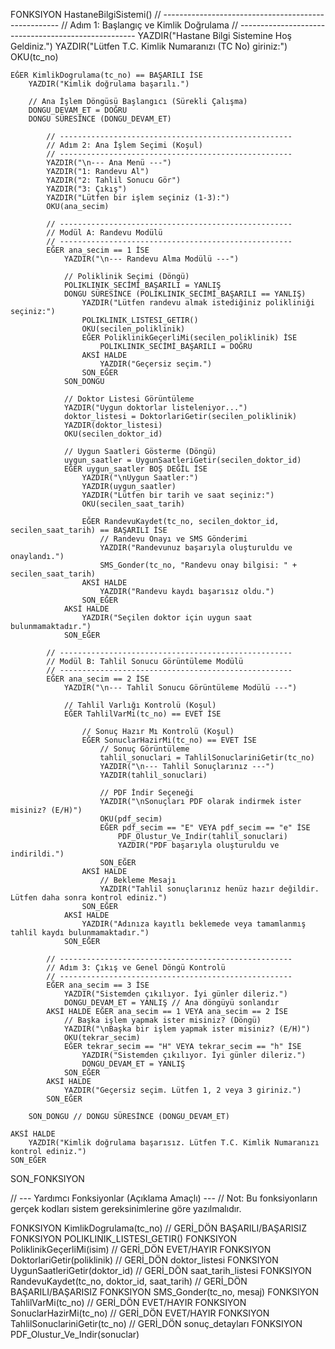 FONKSIYON HastaneBilgiSistemi() 
    // ----------------------------------------------------
    // Adım 1: Başlangıç ve Kimlik Doğrulama
    // ----------------------------------------------------
    YAZDIR("Hastane Bilgi Sistemine Hoş Geldiniz.")
    YAZDIR("Lütfen T.C. Kimlik Numaranızı (TC No) giriniz:")
    OKU(tc_no)
    
    EĞER KimlikDogrulama(tc_no) == BAŞARILI İSE
        YAZDIR("Kimlik doğrulama başarılı.")
        
        // Ana İşlem Döngüsü Başlangıcı (Sürekli Çalışma)
        DONGU_DEVAM_ET = DOĞRU
        DONGU SÜRESİNCE (DONGU_DEVAM_ET)
            
            // ----------------------------------------------------
            // Adım 2: Ana İşlem Seçimi (Koşul)
            // ----------------------------------------------------
            YAZDIR("\n--- Ana Menü ---")
            YAZDIR("1: Randevu Al")
            YAZDIR("2: Tahlil Sonucu Gör")
            YAZDIR("3: Çıkış")
            YAZDIR("Lütfen bir işlem seçiniz (1-3):")
            OKU(ana_secim)

            // ----------------------------------------------------
            // Modül A: Randevu Modülü
            // ----------------------------------------------------
            EĞER ana_secim == 1 İSE
                YAZDIR("\n--- Randevu Alma Modülü ---")
                
                // Poliklinik Seçimi (Döngü)
                POLIKLINIK_SECİMİ_BAŞARILI = YANLIŞ
                DONGU SÜRESİNCE (POLIKLINIK_SECİMİ_BAŞARILI == YANLIŞ)
                    YAZDIR("Lütfen randevu almak istediğiniz polikliniği seçiniz:")
                    POLIKLINIK_LISTESI_GETIR()
                    OKU(secilen_poliklinik)
                    EĞER PoliklinikGeçerliMi(secilen_poliklinik) İSE
                        POLIKLINIK_SECİMİ_BAŞARILI = DOĞRU
                    AKSİ HALDE
                        YAZDIR("Geçersiz seçim.")
                    SON_EĞER
                SON_DONGU
                
                // Doktor Listesi Görüntüleme
                YAZDIR("Uygun doktorlar listeleniyor...")
                doktor_listesi = DoktorlariGetir(secilen_poliklinik)
                YAZDIR(doktor_listesi)
                OKU(secilen_doktor_id)

                // Uygun Saatleri Gösterme (Döngü)
                uygun_saatler = UygunSaatleriGetir(secilen_doktor_id)
                EĞER uygun_saatler BOŞ DEĞİL İSE
                    YAZDIR("\nUygun Saatler:")
                    YAZDIR(uygun_saatler)
                    YAZDIR("Lütfen bir tarih ve saat seçiniz:")
                    OKU(secilen_saat_tarih)
                    
                    EĞER RandevuKaydet(tc_no, secilen_doktor_id, secilen_saat_tarih) == BAŞARILI İSE
                        // Randevu Onayı ve SMS Gönderimi
                        YAZDIR("Randevunuz başarıyla oluşturuldu ve onaylandı.")
                        SMS_Gonder(tc_no, "Randevu onay bilgisi: " + secilen_saat_tarih)
                    AKSİ HALDE
                        YAZDIR("Randevu kaydı başarısız oldu.")
                    SON_EĞER
                AKSİ HALDE
                    YAZDIR("Seçilen doktor için uygun saat bulunmamaktadır.")
                SON_EĞER
            
            // ----------------------------------------------------
            // Modül B: Tahlil Sonucu Görüntüleme Modülü
            // ----------------------------------------------------
            EĞER ana_secim == 2 İSE
                YAZDIR("\n--- Tahlil Sonucu Görüntüleme Modülü ---")
                
                // Tahlil Varlığı Kontrolü (Koşul)
                EĞER TahlilVarMi(tc_no) == EVET İSE
                    
                    // Sonuç Hazır Mı Kontrolü (Koşul)
                    EĞER SonuclarHazirMi(tc_no) == EVET İSE
                        // Sonuç Görüntüleme
                        tahlil_sonuclari = TahlilSonuclariniGetir(tc_no)
                        YAZDIR("\n--- Tahlil Sonuçlarınız ---")
                        YAZDIR(tahlil_sonuclari) 
                        
                        // PDF İndir Seçeneği
                        YAZDIR("\nSonuçları PDF olarak indirmek ister misiniz? (E/H)")
                        OKU(pdf_secim)
                        EĞER pdf_secim == "E" VEYA pdf_secim == "e" İSE
                            PDF_Olustur_Ve_Indir(tahlil_sonuclari)
                            YAZDIR("PDF başarıyla oluşturuldu ve indirildi.")
                        SON_EĞER
                    AKSİ HALDE
                        // Bekleme Mesajı
                        YAZDIR("Tahlil sonuçlarınız henüz hazır değildir. Lütfen daha sonra kontrol ediniz.")
                    SON_EĞER
                AKSİ HALDE
                    YAZDIR("Adınıza kayıtlı beklemede veya tamamlanmış tahlil kaydı bulunmamaktadır.")
                SON_EĞER
            
            // ----------------------------------------------------
            // Adım 3: Çıkış ve Genel Döngü Kontrolü
            // ----------------------------------------------------
            EĞER ana_secim == 3 İSE
                YAZDIR("Sistemden çıkılıyor. İyi günler dileriz.")
                DONGU_DEVAM_ET = YANLIŞ // Ana döngüyü sonlandır
            AKSİ HALDE EĞER ana_secim == 1 VEYA ana_secim == 2 İSE
                // Başka işlem yapmak ister misiniz? (Döngü)
                YAZDIR("\nBaşka bir işlem yapmak ister misiniz? (E/H)")
                OKU(tekrar_secim)
                EĞER tekrar_secim == "H" VEYA tekrar_secim == "h" İSE
                    YAZDIR("Sistemden çıkılıyor. İyi günler dileriz.")
                    DONGU_DEVAM_ET = YANLIŞ
                SON_EĞER
            AKSİ HALDE
                YAZDIR("Geçersiz seçim. Lütfen 1, 2 veya 3 giriniz.")
            SON_EĞER

        SON_DONGU // DONGU SÜRESİNCE (DONGU_DEVAM_ET)
        
    AKSİ HALDE
        YAZDIR("Kimlik doğrulama başarısız. Lütfen T.C. Kimlik Numaranızı kontrol ediniz.")
    SON_EĞER

SON_FONKSIYON

// --- Yardımcı Fonksiyonlar (Açıklama Amaçlı) ---
// Not: Bu fonksiyonların gerçek kodları sistem gereksinimlerine göre yazılmalıdır.

FONKSIYON KimlikDogrulama(tc_no) // GERİ_DÖN BAŞARILI/BAŞARISIZ
FONKSIYON POLIKLINIK_LISTESI_GETIR() 
FONKSIYON PoliklinikGeçerliMi(isim) // GERİ_DÖN EVET/HAYIR
FONKSIYON DoktorlariGetir(poliklinik) // GERİ_DÖN doktor_listesi
FONKSIYON UygunSaatleriGetir(doktor_id) // GERİ_DÖN saat_tarih_listesi
FONKSIYON RandevuKaydet(tc_no, doktor_id, saat_tarih) // GERİ_DÖN BAŞARILI/BAŞARISIZ
FONKSIYON SMS_Gonder(tc_no, mesaj)
FONKSIYON TahlilVarMi(tc_no) // GERİ_DÖN EVET/HAYIR
FONKSIYON SonuclarHazirMi(tc_no) // GERİ_DÖN EVET/HAYIR
FONKSIYON TahlilSonuclariniGetir(tc_no) // GERİ_DÖN sonuç_detayları
FONKSIYON PDF_Olustur_Ve_Indir(sonuclar)
